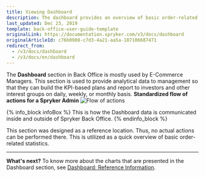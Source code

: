 ```yaml
---
title: Viewing Dashboard
description: The dashboard provides an overview of basic order-related statistics. This page presents you with a summary of order counts, order statuses, top products.
last_updated: Dec 23, 2019
template: back-office-user-guide-template
originalLink: https://documentation.spryker.com/v3/docs/dashboard
originalArticleId: c76b0908-c7d3-4a21-aa5a-187106687471
redirect_from:
  - /v3/docs/dashboard
  - /v3/docs/en/dashboard
---
```


The **Dashboard** section in Back Office is mostly used by E-Commerce Managers.
This section is used to provide analytical data to management so that they can build the KPI-based plans and report to investors and other interest groups on daily, weekly, or monthly basis.
**Standardized flow of actions for a Spryker Admin**
![Flow of actions](https://spryker.s3.eu-central-1.amazonaws.com/docs/User+Guides/Back+Office+User+Guides/Dashboard/flow-of-actions-of-spryker-admin.png)

{% info_block infoBox %}
This is how the Dashboard data is communicated inside and outside of Spryker Back Office.
{% endinfo_block %}

This section was designed as a reference location. Thus, no actual actions can be performed there. This is utilized as a quick overview of basic order-related statistics.
***
**What's next?**
To know more about the charts that are presented in the Dashboard section, see  [Dashboard: Reference Information](/docs/scos/user/back-office-user-guides/{{page.version}}/dashboard/references/dashboard-reference-information.html).
